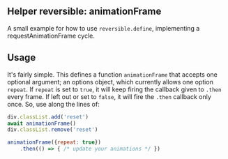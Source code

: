 ## Helper reversible: animationFrame

A small example for how to use `reversible.define`, implementing a requestAnimationFrame cycle.

## Usage

It's fairly simple. This defines a function `animationFrame` that accepts one optional argument; an options object, which currently allows one option `repeat`. If `repeat` is set to `true`, it will keep firing the callback given to `.then` every frame. If left out or set to `false`, it will fire the `.then` callback only once. So, use along the lines of:
```js
div.classList.add('reset')
await animationFrame()
div.classList.remove('reset')

animationFrame({repeat: true})
	.then(() => { /* update your animations */ })
```
